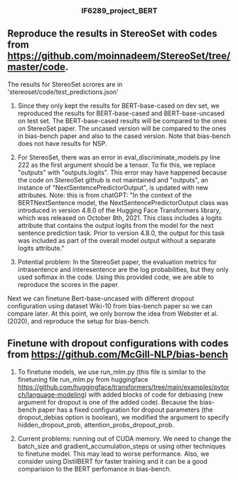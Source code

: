 <h3 align="center">
<p>IF6289_project_BERT
</h3>


## Reproduce the results in StereoSet with codes from https://github.com/moinnadeem/StereoSet/tree/master/code. 

The results for StereoSet scrores are in 'stereoset/code/test_predictions.json'

1. Since they only kept the results for BERT-base-cased on dev set, we reproduced the results for BERT-base-cased and BERT-base-uncased on test set. The BERT-base-cased results will be compared to the ones on StereoSet paper. The uncased version will be compared to the ones in bias-bench paper and also to the cased version. Note that bias-bench does not have results for NSP.

2. For StereoSet, there was an error in eval_discriminate_models.py line 222 as the first argument should be a tensor. To fix this, we replace "outputs" with "outputs.logits". This error may have happened because the code on StereoSet github is not maintained and "outputs", an instance of "NextSentencePredictorOutput", is updated with new attributes. 
    Note: this is from chatGPT: "In the context of the BERTNextSentence model, the NextSentencePredictorOutput class was introduced in version 4.8.0 of the Hugging Face Transformers library, which was released on October 8th, 2021. This class includes a logits attribute that contains the output logits from the model for the next sentence prediction task. Prior to version 4.8.0, the output for this task was included as part of the overall model output without a separate logits attribute."

3. Potential problem: In the StereoSet paper, the evaluation metrics for intrasentence and interesentence are the log probabilities, but they only used softmax in the code. Using this provided code, we are able to reproduce the scores in the paper.


Next we can finetune Bert-base-uncased with different dropout configuration using dataset Wiki-10 from bias-bench paper so we can compare later. At this point, we only borrow the idea from Webster et al. (2020), and reproduce the setup for bias-bench.

## Finetune with dropout configurations with codes from https://github.com/McGill-NLP/bias-bench

1. To finetune models, we use run_mlm.py (this file is similar to the finetuning file run_mlm.py from huggingface https://github.com/huggingface/transformers/tree/main/examples/pytorch/language-modeling) with added blocks of code for debiasing (new argument for dropout is one of the added code). Because the bias-bench paper has a fixed configuration for dropout parameters (the dropout_debias option is boolean), we modified the argument to specify hidden_dropout_prob, attention_probs_dropout_prob.

2. Current problems: running out of CUDA memory. We need to change the batch_size and gradient_accumulation_steps or using other techniques to finetune model. This may lead to worse performance. Also, we consider using DistilBERT for faster training and it can be a good comparision to the BERT perfomance in bias-bench.
